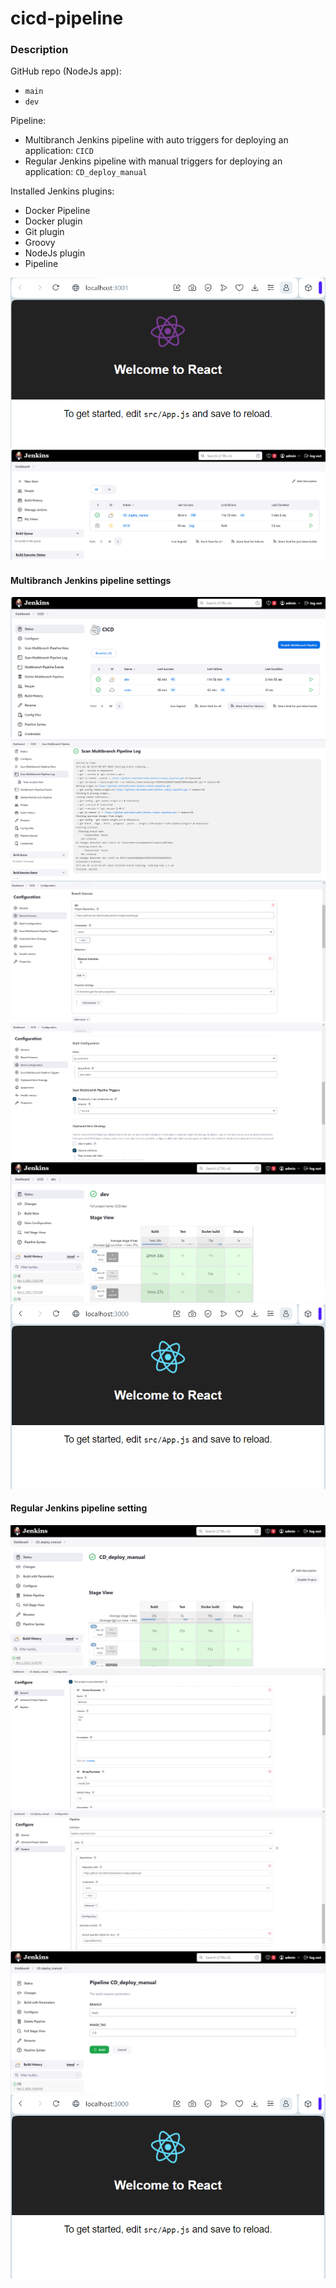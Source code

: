 # cicd-pipeline

### Description
GitHub repo (NodeJs app):
- `main`
- `dev`

Pipeline:
- Multibranch Jenkins pipeline with auto triggers for deploying an application: `CICD`
- Regular Jenkins pipeline with manual triggers for deploying an application: `CD_deploy_manual`

Installed Jenkins plugins: 
- Docker Pipeline
- Docker plugin
- Git plugin
- Groovy
- NodeJs plugin
- Pipeline

![Web screenshot](readme-assets/docker-1.png)
![Web screenshot](readme-assets/jenkins-1.png)

#### Multibranch Jenkins pipeline settings
![Pipeline screenshot](readme-assets/cd-1.png)
![Pipeline screenshot](readme-assets/cd-2.png)
![Pipeline screenshot](readme-assets/cd-3.png)
![Pipeline screenshot](readme-assets/cd-4.png)
![Pipeline screenshot](readme-assets/cd-5.png)
![Web screenshot](readme-assets/web-1.png)

#### Regular Jenkins pipeline setting
![Pipeline screenshot](readme-assets/cd-deploy-manual-1.png)
![Pipeline screenshot](readme-assets/cd-deploy-manual-2.png)
![Pipeline screenshot](readme-assets/cd-deploy-manual-3.png)
![Pipeline screenshot](readme-assets/cd-deploy-manual-4.png)
![Web screenshot](readme-assets/web-2.png)
